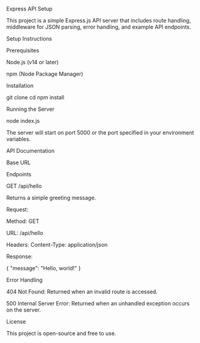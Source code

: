 Express API Setup

This project is a simple Express.js API server that includes route handling, middleware for JSON parsing, error handling, and example API endpoints.

Setup Instructions

Prerequisites

Node.js (v14 or later)

npm (Node Package Manager)

Installation

git clone <your-repo-url>
cd <your-project-folder>
npm install

Running the Server

node index.js

The server will start on port 5000 or the port specified in your environment variables.

API Documentation

Base URL



Endpoints

GET /api/hello

Returns a simple greeting message.

Request:

Method: GET

URL: /api/hello

Headers: Content-Type: application/json

Response:

{
  "message": "Hello, world!"
}

Error Handling

404 Not Found: Returned when an invalid route is accessed.

500 Internal Server Error: Returned when an unhandled exception occurs on the server.

License

This project is open-source and free to use.

